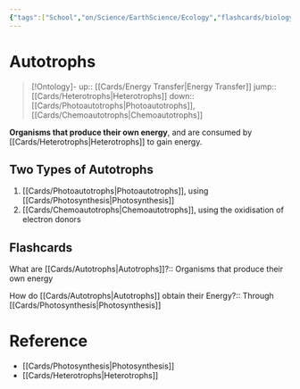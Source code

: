 ```yaml
---
{"tags":["School","on/Science/EarthScience/Ecology","flashcards/biology","Uni/LFS261","flashcards/LFS261"],"date created":"2022-01-17 Mon","edited":"2023-04-06 Thu","dg-publish":true,"permalink":"/cards/autotrophs/","dgPassFrontmatter":true}
---
```


# Autotrophs

> [!Ontology]-
> up:: [[Cards/Energy Transfer\|Energy Transfer]]
> jump:: [[Cards/Heterotrophs\|Heterotrophs]]
> down:: [[Cards/Photoautotrophs\|Photoautotrophs]], [[Cards/Chemoautotrophs\|Chemoautotrophs]]

**Organisms that produce their own energy**, and are consumed by [[Cards/Heterotrophs\|Heterotrophs]] to gain energy.

## Two Types of Autotrophs

1. [[Cards/Photoautotrophs\|Photoautotrophs]], using [[Cards/Photosynthesis\|Photosynthesis]]
2. [[Cards/Chemoautotrophs\|Chemoautotrophs]], using the oxidisation of electron donors

## Flashcards

What are [[Cards/Autotrophs\|Autotrophs]]?:: Organisms that produce their own energy
<!--SR:!2022-08-03,18,250-->

How do [[Cards/Autotrophs\|Autotrophs]] obtain their Energy?:: Through [[Cards/Photosynthesis\|Photosynthesis]]
<!--SR:!2022-08-02,17,250-->

# Reference

- [[Cards/Photosynthesis\|Photosynthesis]]
- [[Cards/Heterotrophs\|Heterotrophs]]

